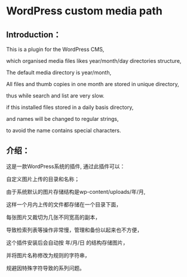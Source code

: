 # WordPress custom media path

## Introduction：
This is a plugin for the WordPress CMS,

which organised media files likes year/month/day directories structure,

The default media directory is year/month,

All files and thumb copies in one month are stored in unique directory, 

thus while search and list are very slow.

if this installed files stored in a daily basis directory,

and names will be changed to regular strings,

to avoid the name contains special characters.


## 介绍：

这是一款WordPress系统的插件, 通过此插件可以：

自定义图片上传的目录和名称；

由于系统默认的图片存储结构是wp-content/uploads/年/月,

这样一个月内上传的文件都存储在一个目录下面，

每张图片又裁切为几张不同宽高的副本，

导致检索列表等操作非常慢，管理和备份以起来也不方便，

这个插件安装后会自动按 年/月/日 的结构存储图片，

并将图片名称修改为规则的字符串，

规避因特殊字符导致的系列问题。

